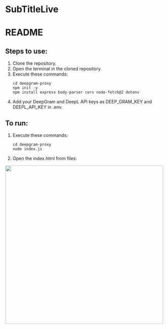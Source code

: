# SubTitleLive
 
<H1>README</H1>

## Steps to use:

1. Clone the repository.
2. Open the terminal in the cloned repository.
3. Execute these commands:
   ```
   cd deepgram-proxy
   npm init -y
   npm install express body-parser cors node-fetch@2 dotenv
   ```
4. Add your DeepGram and DeepL API keys as DEEP_GRAM_KEY and DEEPL_API_KEY in .env.

## To run:
1. Execute these commands:
   ```
   cd deepgram-proxy
   node index.js
   ```
2. Open the index.html from files: 
<img src="https://github.com/user-attachments/assets/8b11011c-aa98-4408-b967-039278a8d646" width="500">
